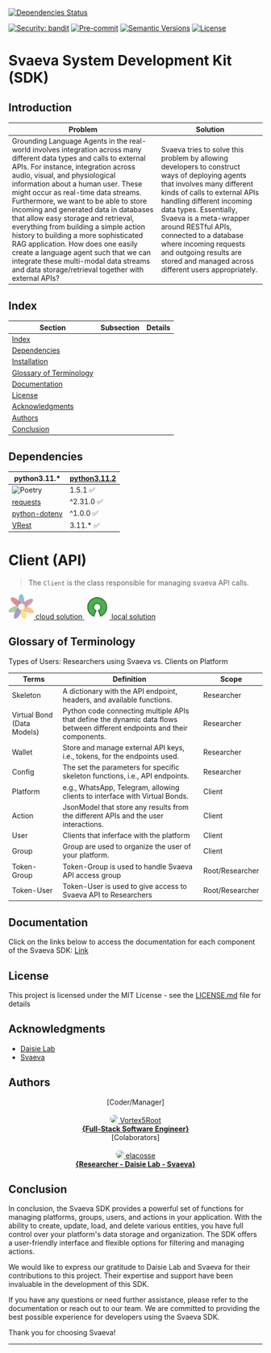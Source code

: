 [![Dependencies Status](https://img.shields.io/badge/dependencies-up%20to%20date-brightgreen.svg)](https://github.com/Daisie-Bell/svaeva-sdk/svaeva-sdk/pulls?utf8=%E2%9C%93&q=is%3Apr%20author%3Aapp%2Fdependabot)

[![Security: bandit](https://img.shields.io/badge/security-bandit-green.svg)](https://github.com/PyCQA/bandit)
[![Pre-commit](https://img.shields.io/badge/pre--commit-enabled-brightgreen?logo=pre-commit&logoColor=white)](https://github.com/Daisie-Bell/svaeva-sdk/svaeva-sdk/blob/master/.pre-commit-config.yaml)
[![Semantic Versions](https://img.shields.io/badge/%20%20%F0%9F%93%A6%F0%9F%9A%80-semantic--versions-e10079.svg)](https://github.com/Daisie-Bell/svaeva-sdk/svaeva-sdk/releases)
[![License](https://img.shields.io/github/license/svaeva-sdk/svaeva-sdk)](https://github.com/Daisie-Bell/svaeva-sdk/LICENSE.md)

# Svaeva System Development Kit (SDK)

## Introduction
| Problem | Solution |
|---------|----------|
| Grounding Language Agents in the real-world  involves  integration across many different data types and calls to external APIs. For instance, integration across audio, visual, and physiological information about a human user. These might occur as real-time data streams. Furthermore, we want to be able to store incoming and generated data in databases that allow easy storage and retrieval, everything from building a simple action history to building a more sophisticated RAG application. How does one easily create a language agent such that we can integrate these multi-modal data streams and data storage/retrieval together with external APIs? | Svaeva tries to solve this problem by allowing developers to construct ways of deploying agents that involves many different kinds of calls to external APIs handling different incoming data types. Essentially, Svaeva is a meta-wrapper around RESTful APIs, connected to a database where incoming requests and outgoing results are stored and managed across different users appropriately. |


## Index

| Section | Subsection | Details |
|---------|------------|---------|
| [Index](#index) |  |  |
| [Dependencies](#dependencies) |  |  |
| [Installation](#installation) |  |  |
| [Glossary of Terminology](#glossary-of-terminology) |  |  |
| [Documentation](#documentation) |  |  |
| [License](#license) |  |  |
| [Acknowledgments](#acknowledgments) |  |  |
| [Authors](#authors) |  |  |
| [Conclusion](#conclusion) |  |  |

## Dependencies

|  python3.11.*  | [python3.11.2](https://www.python.org/downloads/release/python-3112/) |
|-------|-----------|
| ![Poetry](https://img.shields.io/endpoint?url=https://python-poetry.org/badge/v0.json) | 1.5.1 ✅ |
| [requests](https://pypi.org/project/requests/) | ^2.31.0  ✅ | 
| [python-dotenv](https://pypi.org/project/python-dotenv/) | ^1.0.0 ✅ |
| [VRest](https://github.com/Vortex5Root/VRest) | 3.11.*  ✅ | 


# Client (API)

> The `Client` is the class responsible for managing svaeva API calls.

<a href="https://www.google.com">
    <img src="./icons/Daisie_logos_-_transparent.png" alt="Cloud Solution" width="50" height="50"></img>
    cloud solution
</a>

<a href="https://github.com/daisie-lab/SvaevaAPI">
    <img src="./icons/open_source.png" alt="Cloud Solution" width="50" height="50"></img>
    local solution
</a>

## Glossary of Terminology

Types of Users:
Researchers using Svaeva vs. Clients on Platform

| Terms | Definition | Scope |
|-------|------------|-------------|
| Skeleton | A dictionary with the API endpoint, headers, and available functions. | Researcher |
| Virtual Bond (Data Models) | Python code connecting multiple APIs that define the dynamic data flows between different endpoints and their components. | Researcher |
| Wallet | Store and manage external API keys, i.e., tokens, for the endpoints used. | Researcher |
| Config | The set the parameters for specific skeleton functions, i.e., API endpoints. | Researcher |
| Platform | e.g., WhatsApp, Telegram, allowing clients to interface with Virtual Bonds. | Client |
| Action | JsonModel that store any results from the different APIs and the user interactions. | Client |
| User | Clients that inferface with the platform | Client |
| Group | Group are used to organize the user of your platform. | Client |
| Token-Group | Token-Group is used to handle Svaeva API access group | Root/Researcher |
| Token-User | Token-User is used to give access to Svaeva API to Researchers | Root/Researcher |


## Documentation

Click on the links below to access the documentation for each component of the Svaeva SDK:
[Link](./Docs/Main.md)

## License

This project is licensed under the MIT License - see the [LICENSE.md](LICENSE.md) file for details

## Acknowledgments

-   [Daisie Lab](https://daisie.com/)
-   [Svaeva](https://svaeva.com/)

## Authors 
<p align="center">
    [Coder/Manager]<br><br>
    <a href="https://github.com/Vortex5Root">
        <img src=https://avatars.githubusercontent.com/u/102427260?s=96&v=4 width=50 style="border-radius: 50%;">
        <a href="https://github.com/Vortex5Root">Vortex5Root <br><b>        {Full-Stack Software Engineer}</b></a>
    </a><br>
    [Colaborators]<br><br>
    <a href="https://github.com/elacosse">
        <img src=https://avatars.githubusercontent.com/u/20797023?v=4 width=50 style="border-radius: 50%;">
        <a href="https://github.com/elacosse">elacosse <br><b>{Researcher - Daisie Lab - Svaeva}</b> </a>
    </a>
</p>

## Conclusion

In conclusion, the Svaeva SDK provides a powerful set of functions for managing platforms, groups, users, and actions in your application. With the ability to create, update, load, and delete various entities, you have full control over your platform's data storage and organization. The SDK offers a user-friendly interface and flexible options for filtering and managing actions. 

We would like to express our gratitude to Daisie Lab and Svaeva for their contributions to this project. Their expertise and support have been invaluable in the development of this SDK.

If you have any questions or need further assistance, please refer to the documentation or reach out to our team. We are committed to providing the best possible experience for developers using the Svaeva SDK.

Thank you for choosing Svaeva!

---

